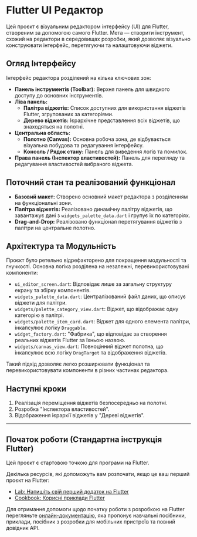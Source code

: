 # Flutter UI Редактор

Цей проєкт є візуальним редактором інтерфейсу (UI) для Flutter, створеним за допомогою самого Flutter. Мета — створити інструмент, схожий на редактори в середовищах розробки, який дозволяє візуально конструювати інтерфейс, перетягуючи та налаштовуючи віджети.

## Огляд Інтерфейсу

Інтерфейс редактора розділений на кілька ключових зон:

*   **Панель інструментів (Toolbar):** Верхня панель для швидкого доступу до основних інструментів.
*   **Ліва панель:**
    *   **Палітра віджетів:** Список доступних для використання віджетів Flutter, згрупованих за категоріями.
    *   **Дерево віджетів:** Ієрархічне представлення всіх віджетів, що знаходяться на полотні.
*   **Центральна область:**
    *   **Полотно (Canvas):** Основна робоча зона, де відбувається візуальна побудова та редагування інтерфейсу.
    *   **Консоль / Рядок стану:** Панель для виведення логів та помилок.
*   **Права панель (Інспектор властивостей):** Панель для перегляду та редагування властивостей вибраного віджета.

## Поточний стан та реалізований функціонал

*   **Базовий макет:** Створено основний макет редактора з розділенням на функціональні зони.
*   **Палітра віджетів:** Реалізовано динамічну палітру віджетів, що завантажує дані з `widgets_palette_data.dart` і групує їх по категоріях.
*   **Drag-and-Drop:** Реалізовано функціонал перетягування віджетів з палітри на центральне полотно.

## Архітектура та Модульність

Проєкт було ретельно відрефакторено для покращення модульності та гнучкості. Основна логіка розділена на незалежні, перевикористовувані компоненти:

*   `ui_editor_screen.dart`: Відповідає лише за загальну структуру екрану та збірку компонентів.
*   `widgets_palette_data.dart`: Централізований файл даних, що описує віджети для палітри.
*   `widgets/palette_category_view.dart`: Віджет, що відображає одну категорію в палітрі.
*   `widgets/palette_item_card.dart`: Віджет для одного елемента палітри, інкапсулює логіку `Draggable`.
*   `widget_factory.dart`: "Фабрика", що відповідає за створення реальних віджетів Flutter за їхньою назвою.
*   `widgets/canvas_view.dart`: Повноцінний віджет полотна, що інкапсулює всю логіку `DragTarget` та відображення віджетів.

Такий підхід дозволяє легко розширювати функціонал та перевикористовувати компоненти в різних частинах редактора.

## Наступні кроки

1.  Реалізація переміщення віджетів безпосередньо на полотні.
2.  Розробка "Інспектора властивостей".
3.  Відображення ієрархії віджетів у "Дереві віджетів".

---

## Початок роботи (Стандартна інструкція Flutter)

Цей проєкт є стартовою точкою для програми на Flutter.

Декілька ресурсів, які допоможуть вам розпочати, якщо це ваш перший проєкт на Flutter:

-   [Lab: Напишіть свій перший додаток на Flutter](https://docs.flutter.dev/get-started/codelab)
-   [Cookbook: Корисні приклади Flutter](https://docs.flutter.dev/cookbook)

Для отримання допомоги щодо початку роботи з розробкою на Flutter перегляньте
[онлайн-документацію](https://docs.flutter.dev/), яка пропонує навчальні посібники,
приклади, посібник з розробки для мобільних пристроїв та повний довідник API.
